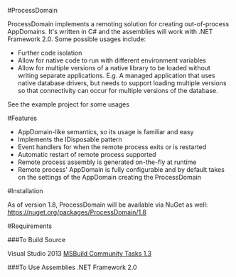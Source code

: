 #ProcessDomain

ProcessDomain implements a remoting solution for creating out-of-process AppDomains. It's written in C# and the assemblies will work with .NET Framework 2.0. Some possible usages include:
* Further code isolation
* Allow for native code to run with different environment variables
* Allow for multiple versions of a native library to be loaded without writing separate applications. E.g. A managed application that uses native database drivers, but needs to support loading multiple versions so that connectivity can occur for multiple versions of the database.

See the example project for some usages

#Features

* AppDomain-like semantics, so its usage is familiar and easy
* Implements the IDisposable pattern
* Event handlers for when the remote process exits or is restarted
* Automatic restart of remote process supported
* Remote process assembly is generated on-the-fly at runtime
* Remote process' AppDomain is fully configurable and by default takes on the settings of the AppDomain creating the ProcessDomain

#Installation

As of version 1.8, ProcessDomain will be available via NuGet as well: https://nuget.org/packages/ProcessDomain/1.8

#Requirements

###To Build Source

Visual Studio 2013
[MSBuild Community Tasks 1.3](http://msbuildtasks.tigris.org/MSBuild.Community.Tasks.Nightly.msi)

###To Use Assemblies
.NET Framework 2.0
